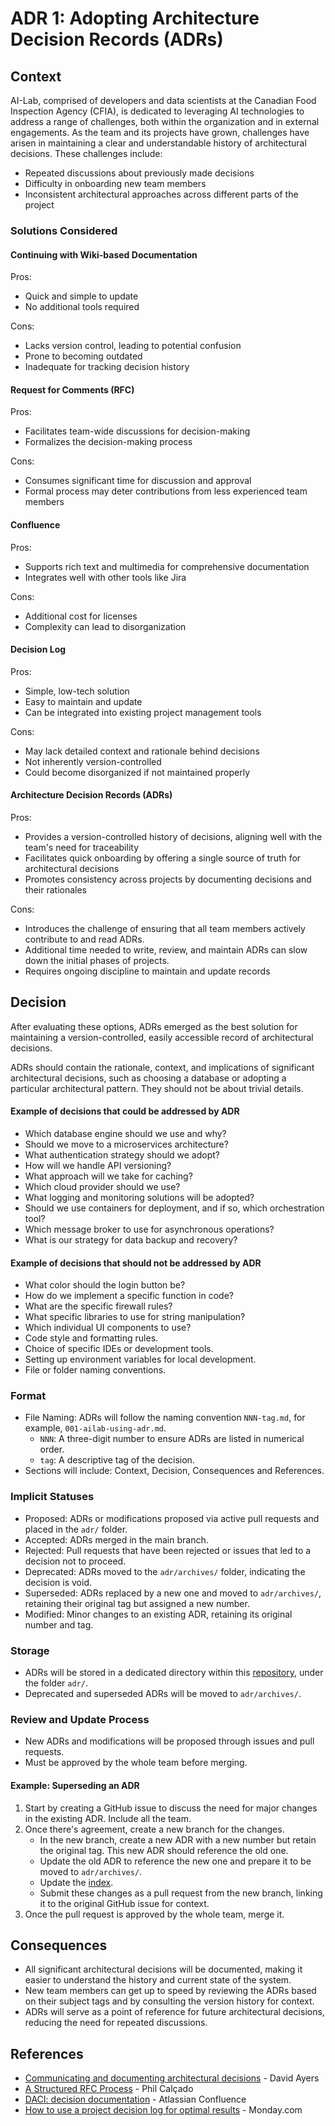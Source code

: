 # ADR 1: Adopting Architecture Decision Records (ADRs)

## Context

AI-Lab, comprised of developers and data scientists at the Canadian Food Inspection Agency (CFIA), is dedicated to leveraging AI technologies to address a range of challenges, both within the organization and in external engagements. As the team and its projects have grown, challenges have arisen in maintaining a clear and understandable history of architectural decisions. These challenges include:

- Repeated discussions about previously made decisions
- Difficulty in onboarding new team members
- Inconsistent architectural approaches across different parts of the project

### Solutions Considered

#### Continuing with Wiki-based Documentation

Pros:

- Quick and simple to update
- No additional tools required

Cons:

- Lacks version control, leading to potential confusion
- Prone to becoming outdated
- Inadequate for tracking decision history

#### Request for Comments (RFC)

Pros:

- Facilitates team-wide discussions for decision-making
- Formalizes the decision-making process

Cons:

- Consumes significant time for discussion and approval
- Formal process may deter contributions from less experienced team members

#### Confluence

Pros:

- Supports rich text and multimedia for comprehensive documentation
- Integrates well with other tools like Jira

Cons:

- Additional cost for licenses
- Complexity can lead to disorganization

#### Decision Log

Pros:

- Simple, low-tech solution
- Easy to maintain and update
- Can be integrated into existing project management tools

Cons:

- May lack detailed context and rationale behind decisions
- Not inherently version-controlled
- Could become disorganized if not maintained properly

#### Architecture Decision Records (ADRs)

Pros:

- Provides a version-controlled history of decisions, aligning well with the team's need for traceability
- Facilitates quick onboarding by offering a single source of truth for architectural decisions
- Promotes consistency across projects by documenting decisions and their rationales

Cons:

- Introduces the challenge of ensuring that all team members actively contribute to and read ADRs.
- Additional time needed to write, review, and maintain ADRs can slow down the initial phases of projects.
- Requires ongoing discipline to maintain and update records


## Decision

After evaluating these options, ADRs emerged as the best solution for maintaining a version-controlled, easily accessible record of architectural decisions.

ADRs should contain the rationale, context, and implications of significant architectural decisions, such as choosing a database or adopting a particular architectural pattern. They should not be about trivial details.

#### Example of decisions that could be addressed by ADR

- Which database engine should we use and why?
- Should we move to a microservices architecture?
- What authentication strategy should we adopt?
- How will we handle API versioning?
- What approach will we take for caching?
- Which cloud provider should we use?
- What logging and monitoring solutions will be adopted?
- Should we use containers for deployment, and if so, which orchestration tool?
- Which message broker to use for asynchronous operations?
- What is our strategy for data backup and recovery?

#### Example of decisions that should not be addressed by ADR

- What color should the login button be?
- How do we implement a specific function in code?
- What are the specific firewall rules?
- What specific libraries to use for string manipulation?
- Which individual UI components to use?
- Code style and formatting rules.
- Choice of specific IDEs or development tools.
- Setting up environment variables for local development.
- File or folder naming conventions.



### Format

- File Naming: ADRs will follow the naming convention `NNN-tag.md`, for example, `001-ailab-using-adr.md`.
  - `NNN`: A three-digit number to ensure ADRs are listed in numerical order.
  - `tag`: A descriptive tag of the decision.
- Sections will include: Context, Decision, Consequences and References.

### Implicit Statuses

- Proposed: ADRs or modifications proposed via active pull requests and placed in the `adr/` folder.
- Accepted: ADRs merged in the main branch.
- Rejected: Pull requests that have been rejected or issues that led to a decision not to proceed.
- Deprecated: ADRs moved to the `adr/archives/` folder, indicating the decision is void.
- Superseded: ADRs replaced by a new one and moved to `adr/archives/`, retaining their original tag but assigned a new number.
- Modified: Minor changes to an existing ADR, retaining its original number and tag.

### Storage

- ADRs will be stored in a dedicated directory within this [repository](https://github.com/ai-cfia/dev-rel-docs), under the folder `adr/`.
- Deprecated and superseded ADRs will be moved to `adr/archives/`.

### Review and Update Process

- New ADRs and modifications will be proposed through issues and pull requests.
- Must be approved by the whole team before merging.

#### Example: Superseding an ADR

1. Start by creating a GitHub issue to discuss the need for major changes in the existing ADR. Include all the team.
2. Once there's agreement, create a new branch for the changes.
     - In the new branch, create a new ADR with a new number but retain the original tag. This new ADR should reference the old one.
     - Update the old ADR to reference the new one and prepare it to be moved to `adr/archives/`.
     - Update the [index](./index.md).
     - Submit these changes as a pull request from the new branch, linking it to the original GitHub issue for context.
3. Once the pull request is approved by the whole team, merge it.

## Consequences

- All significant architectural decisions will be documented, making it easier to understand the history and current state of the system.
- New team members can get up to speed by reviewing the ADRs based on their subject tags and by consulting the version history for context.
- ADRs will serve as a point of reference for future architectural decisions, reducing the need for repeated discussions.


## References
- [Communicating and documenting architectural decisions](https://www.youtube.com/watch?v=rwfXkSjFhzc) - David Ayers
- [A Structured RFC Process](https://philcalcado.com/2018/11/19/a_structured_rfc_process.html) - Phil Calçado
- [DACI: decision documentation](https://www.atlassian.com/software/confluence/templates/decision) - Atlassian Confluence
- [How to use a project decision log for optimal results](https://monday.com/blog/project-management/decision-log/) - Monday.com
